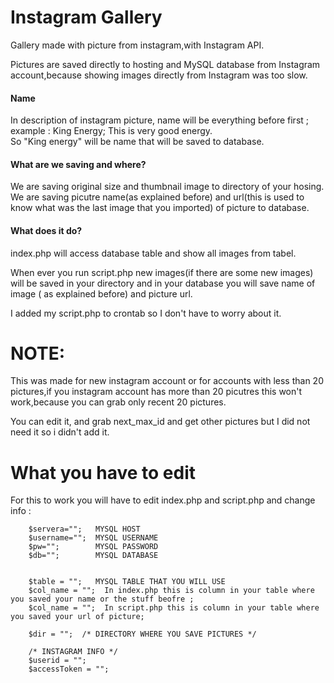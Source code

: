 <h1>Instagram Gallery</h1>
Gallery made with picture from instagram,with Instagram API.

Pictures are saved directly to hosting and MySQL database from Instagram account,because showing images directly from Instagram was too slow.

<h4>Name</h4>
In description of instagram picture, name will be everything before first ; <br/>
example :     King Energy;  This is very good energy.<br/>
So "King energy" will be name that will be saved to database.

<h4>What are we saving and where?</h4>

We are saving original size and thumbnail image to directory of your hosing.<br/>
We are saving picutre name(as explained before) and url(this is used to know what was the last image that you imported) of picture to database.

<h4>What does it do?</h4>
index.php will access database table and show all images from tabel.

When ever you run script.php new images(if there are some new images) will be saved in your directory and in your database you will save name of image ( as explained before) and picture url.

I added my script.php to crontab so I don't have to worry about it.

<h1>NOTE:</h1>
This was made for new instagram account or for accounts with less than 20 pictures,if you instagram account has more than 20 picutres this won't work,because you can grab only recent 20 pictures.

You can edit it, and grab next_max_id and get other pictures but I did not need it so i didn't add it.

<h1>What you have to edit</h1>
For this to work you will have to edit index.php and script.php and change info :

        $servera="";   MYSQL HOST
		$username="";  MYSQL USERNAME
		$pw="";        MYSQL PASSWORD
		$db="";        MYSQL DATABASE
		
		
		$table = "";   MYSQL TABLE THAT YOU WILL USE
		$col_name = "";  In index.php this is column in your table where you saved your name or the stuff beofre ; 
		$col_name = "";  In script.php this is column in your table where you saved your url of picture; 
		
		$dir = "";  /* DIRECTORY WHERE YOU SAVE PICTURES */
		
		/* INSTAGRAM INFO */
		$userid = "";
		$accessToken = "";
